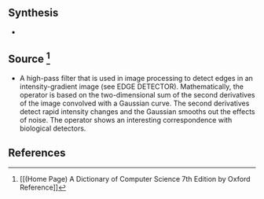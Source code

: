 ## Synthesis
- 
## Source [^1]
- A high-pass filter that is used in image processing to detect edges in an intensity-gradient image (see EDGE DETECTOR). Mathematically, the operator is based on the two-dimensional sum of the second derivatives of the image convolved with a Gaussian curve. The second derivatives detect rapid intensity changes and the Gaussian smooths out the effects of noise. The operator shows an interesting correspondence with biological detectors.
## References

[^1]: [[(Home Page) A Dictionary of Computer Science 7th Edition by Oxford Reference]]